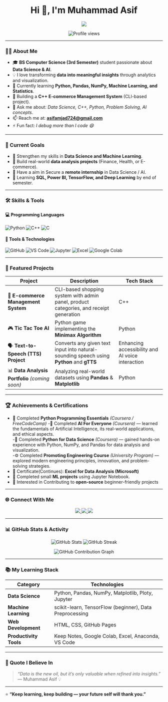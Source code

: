 <!-- 💫 Profile Header with Typing Animation -->
<h1 align="center">Hi 👋, I'm Muhammad Asif</h1>
<p align="center">
  <a href="https://git.io/typing-svg">
    <img src="https://readme-typing-svg.demolab.com?font=Fira+Code&weight=500&size=22&pause=1000&center=true&vCenter=true&width=550&lines=Future+Data+Scientist;AI+%26+Machine+Learning+Enthusiast;C%2B%2B+%7C+Python+Developer;Lifelong+Learner+%7C+Tech+Explorer;Turning+data+into+insights+%26+solutions">
  </a>
</p>

<!-- Profile Views -->
<p align="center">
  <img src="https://komarev.com/ghpvc/?username=muhammad-asif-ch&label=Profile%20Views&color=0e75b6&style=flat-square" alt="Profile views" />
</p>

---

### 👨‍💻 About Me

- 🎓 **BS Computer Science (3rd Semester)** student passionate about **Data Science & AI**.  
- 💡 I love transforming **data into meaningful insights** through analytics and visualization.  
- 🚀 Currently learning **Python, Pandas, NumPy, Machine Learning, and Statistics**.  
- 🛒 Building a **C++ E-commerce Management System** (CLI-based project).  
- 💬 Ask me about: *Data Science, C++, Python, Problem Solving, AI concepts*.  
- 📫 Reach me at: **asifamjad724@gmail.com**  
- ⚡ Fun fact: *I debug more than I code 😄*

---

### 🎯 Current Goals

- 📘 Strengthen my skills in **Data Science and Machine Learning**.  
- 🧩 Build real-world **data analysis projects** (Finance, Health, or E-commerce).  
- 💼 Have a aim in Secure a **remote internship** in Data Science / AI.  
- 🧠 Learning **SQL, Power BI, TensorFlow, and Deep Learning** by end of semester.  

---

### 🛠️ Skills & Tools

#### 💻 Programming Languages
![Python](https://img.shields.io/badge/Python-3670A0?style=for-the-badge&logo=python&logoColor=ffdd54)
![C++](https://img.shields.io/badge/C++-00599C?style=for-the-badge&logo=cplusplus&logoColor=white)
![C](https://img.shields.io/badge/C-00599C?style=for-the-badge&logo=c&logoColor=white)

#### 🧰 Tools & Technologies
![GitHub](https://img.shields.io/badge/GitHub-181717?style=for-the-badge&logo=github)
![VS Code](https://img.shields.io/badge/VS%20Code-0078D4?style=for-the-badge&logo=visualstudiocode&logoColor=white)
![Jupyter](https://img.shields.io/badge/Jupyter-F37626?style=for-the-badge&logo=jupyter&logoColor=white)
![Excel](https://img.shields.io/badge/Excel-217346?style=for-the-badge&logo=microsoft-excel&logoColor=white)
![Google Colab](https://img.shields.io/badge/Colab-F9AB00?style=for-the-badge&logo=googlecolab&color=525252)

---

### 🧩 Featured Projects

| Project | Description | Tech Stack |
|----------|--------------|-------------|
| 🛒 **E-commerce Management System** | CLI-based shopping system with admin panel, product categories, and receipt generation | C++ |
| 🎮 **Tic Tac Toe AI** | Python game implementing the **Minimax Algorithm** | Python |
🗣️ **Text-to-Speech (TTS) Project** | Converts any given text input into natural-sounding speech using **Python** and **gTTS** | Enhancing accessibility and AI voice interaction |
| 📊 **Data Analysis Portfolio** *(coming soon)* | Analyzing real-world datasets using **Pandas** & **Matplotlib** | Python |


---

### 🏆 Achievements & Certifications

- 🥇 Completed **Python Programming Essentials** *(Coursera / FreeCodeCamp)* 
-🤖 Completed **AI For Everyone** *(Coursera)* — learned the fundamentals of Artificial Intelligence, its real-world applications, and ethical aspects.  
-🐍 Completed **Python for Data Science** *(Coursera)* — gained hands-on experience with Python, NumPy, and Pandas for data analysis and visualization.  
-⚙️ Completed **Promoting Engineering Course** *(University Program)* — explored modern engineering principles, innovation, and problem-solving strategies.
- 📜 Certificate(Continues): **Excel for Data Analysis (Microsoft)**  
- 🧠 Completed small **ML projects** using Jupyter Notebook.
- 🌱 Interested in Contributing to **open-source** beginner-friendly projects  

---

### 🌐 Connect With Me

<p align="center">
  <a href="https://www.linkedin.com/in/%20muhammad-asif-ds" target="_blank">
    <img src="https://img.shields.io/badge/LinkedIn-0077B5?style=for-the-badge&logo=linkedin&logoColor=white"/>
  </a>
  <a href="https://github.com/muhammad-asif-ch" target="_blank">
    <img src="https://img.shields.io/badge/GitHub-181717?style=for-the-badge&logo=github&logoColor=white"/>
  </a>
  <a href="mailto:asifamjad724@gmail.com">
    <img src="https://img.shields.io/badge/Email-D14836?style=for-the-badge&logo=gmail&logoColor=white"/>
  </a>
</p>

---

### 📊 GitHub Stats & Activity

<p align="center">
  <img src="https://github-readme-stats.vercel.app/api?username=muhammad-asif-ch&show_icons=true&theme=tokyonight" alt="GitHub Stats" />
  <img src="https://github-readme-streak-stats.herokuapp.com/?user=muhammad-asif-ch&theme=tokyonight" alt="GitHub Streak" />
</p>

<p align="center">
  <img src="https://github-readme-activity-graph.vercel.app/graph?username=muhammad-asif-ch&theme=react-dark&hide_border=true&area=true" alt="GitHub Contribution Graph" />
</p>

---

### 📚 My Learning Stack

| Category | Technologies |
|-----------|---------------|
| **Data Science** | Python, Pandas, NumPy, Matplotlib, Ploty, Jupyter |
| **Machine Learning** | scikit-learn, TensorFlow (beginner), Data Preprocessing |
| **Web Development** | HTML, CSS, GitHub Pages |
| **Productivity Tools** | Keep Notes, Google Colab, Excel, Anaconda, VS Code |

---

### 💬 Quote I Believe In

> *“Data is the new oil, but it’s only valuable when refined into insights.”*  
> — Muhammad Asif 💡  

---

⭐ **“Keep learning, keep building — your future self will thank you.”**
